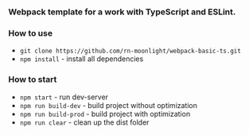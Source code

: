 
### Webpack template for a work with TypeScript and ESLint.

### How to use
 - `git clone https://github.com/rn-moonlight/webpack-basic-ts.git`
 - `npm install` - install all dependencies

### How to start
 - `npm start`  - run dev-server
 - `npm run build-dev` - build project without optimization
 - `npm run build-prod` - build project with optimization
 - `npm run clear` - clean up the dist folder
